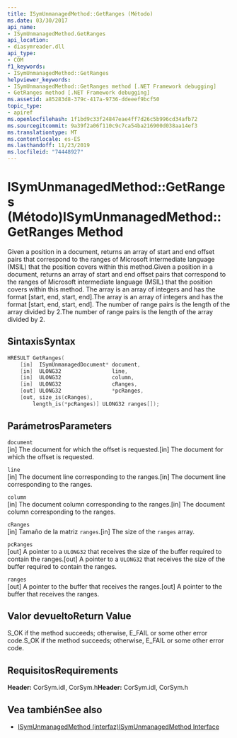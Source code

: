 ```yaml
---
title: ISymUnmanagedMethod::GetRanges (Método)
ms.date: 03/30/2017
api_name:
- ISymUnmanagedMethod.GetRanges
api_location:
- diasymreader.dll
api_type:
- COM
f1_keywords:
- ISymUnmanagedMethod::GetRanges
helpviewer_keywords:
- ISymUnmanagedMethod::GetRanges method [.NET Framework debugging]
- GetRanges method [.NET Framework debugging]
ms.assetid: a85283d8-379c-417a-9736-ddeeef9bcf50
topic_type:
- apiref
ms.openlocfilehash: 1f1bd9c33f24847eae4ff7d26c5b996cd34afb72
ms.sourcegitcommit: 9a39f2a06f110c9c7ca54ba216900d038aa14ef3
ms.translationtype: MT
ms.contentlocale: es-ES
ms.lasthandoff: 11/23/2019
ms.locfileid: "74448927"
---
```

# <a name="isymunmanagedmethodgetranges-method"></a><span data-ttu-id="8b82e-102">ISymUnmanagedMethod::GetRanges (Método)</span><span class="sxs-lookup"><span data-stu-id="8b82e-102">ISymUnmanagedMethod::GetRanges Method</span></span>
<span data-ttu-id="8b82e-103">Given a position in a document, returns an array of start and end offset pairs that correspond to the ranges of Microsoft intermediate language (MSIL) that the position covers within this method.</span><span class="sxs-lookup"><span data-stu-id="8b82e-103">Given a position in a document, returns an array of start and end offset pairs that correspond to the ranges of Microsoft intermediate language (MSIL) that the position covers within this method.</span></span> <span data-ttu-id="8b82e-104">The array is an array of integers and has the format [start, end, start, end].</span><span class="sxs-lookup"><span data-stu-id="8b82e-104">The array is an array of integers and has the format [start, end, start, end].</span></span> <span data-ttu-id="8b82e-105">The number of range pairs is the length of the array divided by 2.</span><span class="sxs-lookup"><span data-stu-id="8b82e-105">The number of range pairs is the length of the array divided by 2.</span></span>  
  
## <a name="syntax"></a><span data-ttu-id="8b82e-106">Sintaxis</span><span class="sxs-lookup"><span data-stu-id="8b82e-106">Syntax</span></span>  
  
```cpp  
HRESULT GetRanges(  
    [in]  ISymUnmanagedDocument* document,  
    [in]  ULONG32                line,  
    [in]  ULONG32                column,  
    [in]  ULONG32                cRanges,  
    [out] ULONG32                *pcRanges,  
    [out, size_is(cRanges),  
        length_is(*pcRanges)] ULONG32 ranges[]);  
```  
  
## <a name="parameters"></a><span data-ttu-id="8b82e-107">Parámetros</span><span class="sxs-lookup"><span data-stu-id="8b82e-107">Parameters</span></span>  
 `document`  
 <span data-ttu-id="8b82e-108">[in] The document for which the offset is requested.</span><span class="sxs-lookup"><span data-stu-id="8b82e-108">[in] The document for which the offset is requested.</span></span>  
  
 `line`  
 <span data-ttu-id="8b82e-109">[in] The document line corresponding to the ranges.</span><span class="sxs-lookup"><span data-stu-id="8b82e-109">[in] The document line corresponding to the ranges.</span></span>  
  
 `column`  
 <span data-ttu-id="8b82e-110">[in] The document column corresponding to the ranges.</span><span class="sxs-lookup"><span data-stu-id="8b82e-110">[in] The document column corresponding to the ranges.</span></span>  
  
 `cRanges`  
 <span data-ttu-id="8b82e-111">[in] Tamaño de la matriz `ranges`.</span><span class="sxs-lookup"><span data-stu-id="8b82e-111">[in] The size of the `ranges` array.</span></span>  
  
 `pcRanges`  
 <span data-ttu-id="8b82e-112">[out] A pointer to a `ULONG32` that receives the size of the buffer required to contain the ranges.</span><span class="sxs-lookup"><span data-stu-id="8b82e-112">[out] A pointer to a `ULONG32` that receives the size of the buffer required to contain the ranges.</span></span>  
  
 `ranges`  
 <span data-ttu-id="8b82e-113">[out] A pointer to the buffer that receives the ranges.</span><span class="sxs-lookup"><span data-stu-id="8b82e-113">[out] A pointer to the buffer that receives the ranges.</span></span>  
  
## <a name="return-value"></a><span data-ttu-id="8b82e-114">Valor devuelto</span><span class="sxs-lookup"><span data-stu-id="8b82e-114">Return Value</span></span>  
 <span data-ttu-id="8b82e-115">S_OK if the method succeeds; otherwise, E_FAIL or some other error code.</span><span class="sxs-lookup"><span data-stu-id="8b82e-115">S_OK if the method succeeds; otherwise, E_FAIL or some other error code.</span></span>  
  
## <a name="requirements"></a><span data-ttu-id="8b82e-116">Requisitos</span><span class="sxs-lookup"><span data-stu-id="8b82e-116">Requirements</span></span>  
 <span data-ttu-id="8b82e-117">**Header:** CorSym.idl, CorSym.h</span><span class="sxs-lookup"><span data-stu-id="8b82e-117">**Header:** CorSym.idl, CorSym.h</span></span>  
  
## <a name="see-also"></a><span data-ttu-id="8b82e-118">Vea también</span><span class="sxs-lookup"><span data-stu-id="8b82e-118">See also</span></span>

- [<span data-ttu-id="8b82e-119">ISymUnmanagedMethod (interfaz)</span><span class="sxs-lookup"><span data-stu-id="8b82e-119">ISymUnmanagedMethod Interface</span></span>](../../../../docs/framework/unmanaged-api/diagnostics/isymunmanagedmethod-interface.md)
